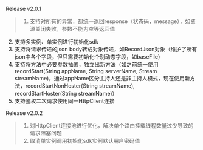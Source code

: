 
Release v2.0.1
> 1. 支持对所有的异常，都统一返回response（状态码，message），如资源关闭失败，参数不能为空等返回值
2. 支持多实例、单实例进行初始化sdk
3. 支持将请求传递的json body转成对象传递，如RecordJson对象（维护了所有json中各个字段，但只需要初始化个别动态字段，如baseFile）
4. 支持将方法中必要参数抽离，独立出新方法（如之前统一使用recordStart(String appName, String serverName, Stream streamName)，通过appName区分主持人还是非主持人模式，现在使用新方法，recordStartNonHoster(String streamName), recordStartHoster(String streamName)）
5. 支持鉴权二次请求使用同一HttpClient连接

Release v2.0.2
> 1. 对HttpClient连接池进行优化，解决单个路由挂载线程数量过少导致的请求阻塞问题
> 2. 取消单实例调用初始化sdk实例默认用户密码值